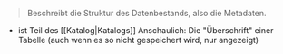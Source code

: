 > Beschreibt die Struktur des Datenbestands, also die Metadaten.

- ist Teil des [[Katalog|Katalogs]]
Anschaulich: Die "Überschrift" einer Tabelle (auch wenn es so nicht gespeichert wird, nur angezeigt)